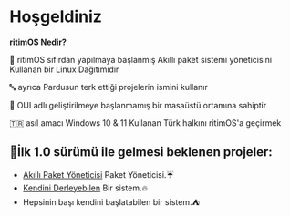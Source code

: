 # Hoşgeldiniz


**ritimOS Nedir?**

🐧 ritimOS sıfırdan yapılmaya başlanmış Akıllı paket sistemi yöneticisini Kullanan bir Linux Dağıtımıdır

🔤 ayrıca Pardusun terk ettiği projelerin ismini kullanır

🔳 OUI adlı geliştirilmeye başlanmamış bir masaüstü ortamına sahiptir

🇹🇷 asıl amacı Windows 10 & 11 Kullanan Türk halkını ritimOS'a geçirmek
               
                             


## 🥗İlk 1.0 sürümü ile gelmesi beklenen projeler:

- [Akıllı Paket Yöneticisi](https://github.com/ritimOS/Aps) Paket Yöneticisi.☔
- [Kendini Derleyebilen](https://github.com/ritimOS/uff-puff) Bir sistem.🔥
- Hepsinin başı kendini başlatabilen bir sistem.⛺

